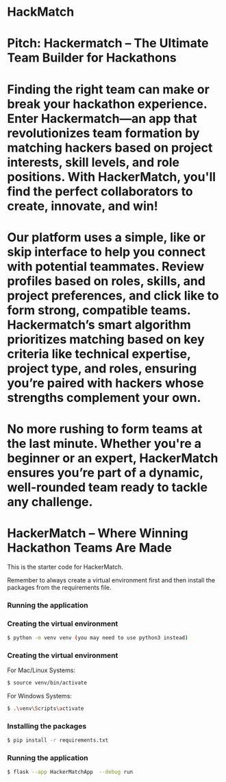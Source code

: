 # HackMatch
# Pitch: Hackermatch – The Ultimate Team Builder for Hackathons

# Finding the right team can make or break your hackathon experience. Enter Hackermatch—an app that revolutionizes team formation by matching hackers based on project interests, skill levels, and role positions. With HackerMatch, you'll find the perfect collaborators to create, innovate, and win!

# Our platform uses a simple, like or skip interface to help you connect with potential teammates. Review profiles based on roles, skills, and project preferences, and click like to form strong, compatible teams. Hackermatch’s smart algorithm prioritizes matching based on key criteria like technical expertise, project type, and roles, ensuring you’re paired with hackers whose strengths complement your own.

# No more rushing to form teams at the last minute. Whether you're a beginner or an expert, HackerMatch ensures you’re part of a dynamic, well-rounded team ready to tackle any challenge.

# HackerMatch – Where Winning Hackathon Teams Are Made

This is the starter code for HackerMatch. 

Remember to always create a virtual environment first and then install the packages from the requirements file.

### Running the application

### Creating the virtual environment
```bash
$ python -m venv venv (you may need to use python3 instead)
```
### Creating the virtual environment
For Mac/Linux Systems:
```bash
$ source venv/bin/activate 
```
For Windows Systems:
```bash
$ .\venv\Scripts\activate
```
### Installing the packages
```bash
$ pip install -r requirements.txt
```
### Running the application
```bash
$ flask --app HackerMatchApp  --debug run
```